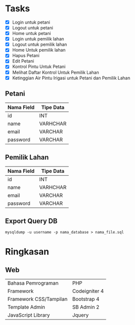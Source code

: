 # Tasks

- [x] Login untuk petani
- [x] Logout untuk petani
- [x] Home untuk petani
- [x] Login untuk pemilik lahan
- [x] Logout untuk pemilik lahan
- [x] Home Untuk pemilik lahan
- [x] Hapus Petani
- [x] Edit Petani
- [x] Kontrol Pintu Untuk Petani
- [x] Melihat Daftar Kontrol Untuk Pemilik Lahan
- [x] Ketinggian Air Pintu Irigasi untuk Petani dan Pemilik Lahan

## Petani

| Nama Field | Tipe Data |
| ---------- | --------- |
| id         | INT       |
| name       | VARHCHAR  |
| email      | VARCHAR   |
| password   | VARCHAR   |

## Pemilik Lahan

| Nama Field | Tipe Data |
| ---------- | --------- |
| id         | INT       |
| name       | VARHCHAR  |
| email      | VARCHAR   |
| password   | VARCHAR   |

## Export Query DB

```
mysqldump -u username -p nama_database > nama_file.sql
```

# Ringkasan

## Web

|                        |               |
| ---------------------- | ------------- |
| Bahasa Pemrograman     | PHP           |
| Framework              | Codeigniter 4 |
| Framework CSS/Tampilan | Bootstrap 4   |
| Template Admin         | SB Admin 2    |
| JavaScript Library     | Jquery        |
